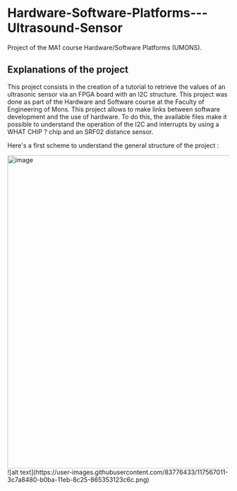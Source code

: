 # Hardware-Software-Platforms---Ultrasound-Sensor
Project of the MA1 course Hardware/Software Platforms (UMONS).

## Explanations of the project
This project consists in the creation of a tutorial to retrieve the values of an ultrasonic sensor via an FPGA board with an I2C structure. This project was done as part of the Hardware and Software course at the Faculty of Engineering of Mons. This project allows to make links between software development and the use of hardware. 
To do this, the available files make it possible to understand the operation of the I2C and interrupts by using a WHAT CHIP ? chip and an SRF02 distance sensor.</div>

Here's a first scheme to understand the general structure of the project :

<img width="710" alt="image" src="https://user-images.githubusercontent.com/83776433/117567011-3c7a8480-b0ba-11eb-8c25-865353123c6c.png)">
![alt text](https://user-images.githubusercontent.com/83776433/117567011-3c7a8480-b0ba-11eb-8c25-865353123c6c.png)
